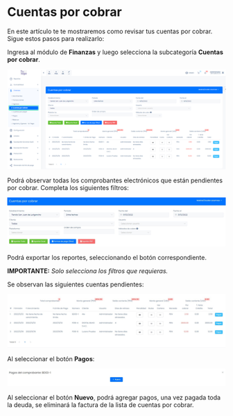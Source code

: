 # Cuentas por cobrar

En este artículo te te mostraremos como revisar tus cuentas por cobrar. Sigue estos pasos para realizarlo:

Ingresa al módulo de **Finanzas** y luego selecciona la subcategoría **Cuentas por cobrar**.

![Alt text](img/cobrar1.jpg)

Podrá observar todas los comprobantes electrónicos que están pendientes por cobrar. Completa los siguientes filtros:

![Alt text](img/cobrar2.jpg)

Podrá exportar los reportes, seleccionando el botón correspondiente.

**IMPORTANTE:** *Solo selecciona los filtros que requieras.*

Se observan las siguientes cuentas pendientes:

![Alt text](img/cobrar3.jpg)

Al seleccionar el botón **Pagos**:

![Alt text](img/cobrar4.jpg)

Al seleccionar el botón **Nuevo**, podrá agregar pagos, una vez pagada toda la deuda, se eliminará la factura de la lista de cuentas por cobrar.

